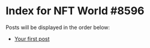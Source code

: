 # Index for NFT World #8596
Posts will be displayed in the order below:

- [Your first post](./001-first.md)

